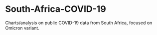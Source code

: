 # South-Africa-COVID-19
Charts/analysis on public COVID-19 data from South Africa, focused on Omicron variant.
